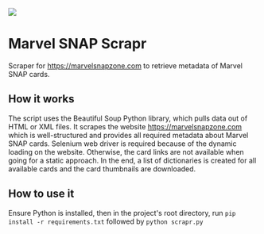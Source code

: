 ![](https://github.com/bagley2014/marvel-snap-scrapr/actions/workflows/build.yml/badge.svg)

# Marvel SNAP Scrapr

Scraper for https://marvelsnapzone.com to retrieve metadata of Marvel SNAP cards.

## How it works

The script uses the Beautiful Soup Python library, which pulls data out of HTML or XML files.
It scrapes the website https://marvelsnapzone.com which is well-structured and provides all required metadata about Marvel SNAP cards.
Selenium web driver is required because of the dynamic loading on the website. Otherwise, the card links are not available when going for a static approach.
In the end, a list of dictionaries is created for all available cards and the card thumbnails are downloaded.

## How to use it

Ensure Python is installed, then in the project's root directory, run `pip install -r requirements.txt` followed by `python scrapr.py`

